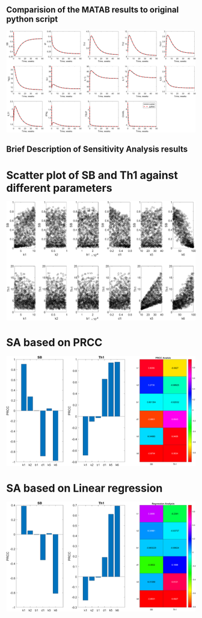 ## Comparision of the MATAB results to original python script

![Comparison](./figures/stateVariables.png)

## Brief Description of Sensitivity Analysis results

# Scatter plot of SB and Th1 against different parameters 


![scatterPlot](./figures/scatter.png)

# SA based on PRCC

![PRCC](./figures/prcc.png)

# SA based on Linear regression
![Linear Regression](./figures/regAnalysis.png)
